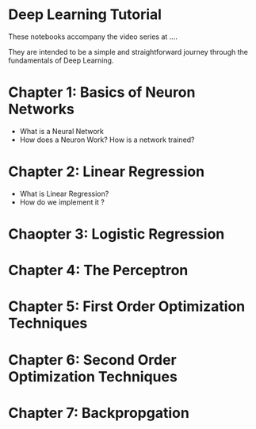 # Deep Learning Tutorial

These notebooks accompany the video series at ....

They are intended to be a simple and straightforward journey through the fundamentals of Deep Learning.


# Chapter 1: Basics of Neuron Networks

* What is a Neural Network
* How does a Neuron Work?  How is a network trained?

# Chapter 2: Linear Regression
 
* What is Linear Regression?
* How do we implement it ?

# Chaopter 3: Logistic Regression

# Chapter 4: The Perceptron

# Chapter 5: First Order Optimization Techniques

# Chapter 6: Second Order Optimization Techniques

# Chapter 7: Backpropgation
